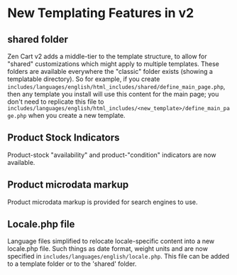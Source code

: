 # New Templating Features in v2

## shared folder
Zen Cart v2 adds a middle-tier to the template structure, to allow for "shared" customizations which might apply to multiple templates.  These folders are available everywhere the "classic" folder exists (showing a templatable directory).  So for example, if you create `includes/languages/english/html_includes/shared/define_main_page.php`, then any template you install will use this content for the main page; you don't need to replicate this file to `includes/languages/english/html_includes/<new_template>/define_main_page.php` when you create a new template. 


## Product Stock Indicators
Product-stock "availability" and product-"condition" indicators are now available.  

## Product microdata markup
Product microdata markup is provided for search engines to use. 

## Locale.php file 
Language files simplified to relocate locale-specific content into a new locale.php file.  Such things as date format, weight units and are now specified in `includes/languages/english/locale.php`.  This file can be added to a template folder or to the 'shared' folder.

